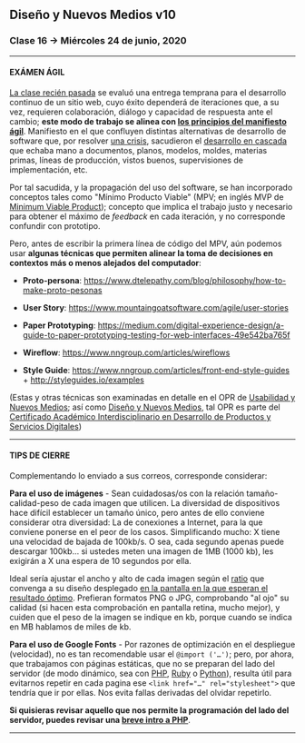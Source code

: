 ## Diseño y Nuevos Medios v10 

### Clase 16 → Miércoles 24 de junio, 2020

- - - - - - - - -

#### EXÁMEN ÁGIL

[La clase recién pasada](https://github.com/profesorfaco/dno037-2020/tree/gh-pages/clase-15) se evaluó una entrega temprana para el desarrollo continuo de un sitio web, cuyo éxito dependerá de iteraciones que, a su vez, requieren colaboración, diálogo y capacidad de respuesta ante el cambio; **este modo de trabajo se alinea con [los principios del manifiesto ágil](https://agilemanifesto.org/iso/es/principles.html)**. Manifiesto en el que confluyen distintas alternativas de desarrollo de software que, por resolver [una crisis](https://es.wikipedia.org/wiki/Crisis_del_software), sacudieron el [desarrollo en cascada](https://es.wikipedia.org/wiki/Desarrollo_en_cascada) que echaba mano a documentos, planos, modelos, moldes, materias primas, líneas de producción, vistos buenos, supervisiones de implementación, etc.

Por tal sacudida, y la propagación del uso del software, se han incorporado conceptos tales como "Mínimo Producto Viable" (MPV; en inglés MVP de [Minimum Viable Product](https://www.youtube.com/watch?v=ixpphYTDiOM)); concepto que implica el trabajo justo y necesario para obtener el máximo de *feedback* en cada iteración, y no corresponde confundir con prototipo.

Pero, antes de escribir la primera línea de código del MPV, aún podemos usar **algunas técnicas que permiten alinear la toma de decisiones en contextos más o menos alejados del computador**:

- **Proto-persona**: https://www.dtelepathy.com/blog/philosophy/how-to-make-proto-pesonas

- **User Story**: https://www.mountaingoatsoftware.com/agile/user-stories

- **Paper Prototyping**: https://medium.com/digital-experience-design/a-guide-to-paper-prototyping-testing-for-web-interfaces-49e542ba765f

- **Wireflow**: https://www.nngroup.com/articles/wireflows

- **Style Guide**: https://www.nngroup.com/articles/front-end-style-guides + http://styleguides.io/examples

(Estas y otras técnicas son examinadas en detalle en el OPR de [Usabilidad y Nuevos Medios](http://catalogo.uc.cl/index.php?tmpl=component&option=com_catalogo&view=programa&sigla=dno046); así como [Diseño y Nuevos Medios](https://github.com/profesorfaco/dno037-2020/blob/gh-pages/README.md), tal OPR es parte del [Certificado Académico Interdisciplinario en Desarrollo de Productos y Servicios Digitales](http://formaciongeneral.uc.cl/certificados-academicos/interdisciplinarios/arquitectura-diseno-y-estudios-urbanos/escuela-de-diseno/desarrollo-de-productos-y-servicios-digitales))

- - - - - - - - - - - - - - - - - - - - - - - - - -

#### TIPS DE CIERRE

Complementando lo enviado a sus correos, corresponde considerar:

**Para el uso de imágenes** - Sean cuidadosas/os con la relación tamaño-calidad-peso de cada imagen que utilicen. La diversidad de dispositivos hace difícil establecer un tamaño único, pero antes de ello conviene considerar otra diversidad: La de conexiones a Internet, para la que conviene ponerse en el peor de los casos. Simplificando mucho: X tiene una velocidad de bajada de 100kb/s. O sea, cada segundo apenas puede descargar 100kb… si ustedes meten una imagen de 1MB (1000 kb), les exigirán a X una espera de 10 segundos por ella. 

Ideal sería ajustar el ancho y alto de cada imagen según el [ratio](https://es.wikipedia.org/wiki/Relaci%C3%B3n_de_aspecto) que convenga a su diseño desplegado [en la pantalla en la que esperan el resultado óptimo](http://screensiz.es/). Prefieran formatos PNG o JPG, comprobando "al ojo" su calidad (si hacen esta comprobación en pantalla retina, mucho mejor), y cuiden que el peso de la imagen se indique en kb, porque cuando se indica en MB hablamos de miles de kb.

**Para el uso de Google Fonts** - Por razones de optimización en el despliegue (velocidad), no es tan recomendable usar el `@import ('…')`; pero, por ahora, que trabajamos con páginas estáticas, que no se preparan del lado del servidor (de modo dinámico, sea con [PHP](https://www.php.net/manual/es/intro-whatis.php), [Ruby](https://www.ruby-lang.org/es/documentation/) o [Python](https://www.python.org/about/)), resulta útil para evitarnos repetir en cada pagina ese `<link href="…" rel="stylesheet">` que tendría que ir por ellas. Nos evita fallas derivadas del olvidar repetirlo.

**Si quisieras revisar aquello que nos permite la programación del lado del servidor, puedes revisar una [breve intro a PHP](https://github.com/profesorfaco/dno037-2020/tree/gh-pages/clase-php)**.

- - - - - - - - - - - - - - - - - - - - - - - - - -



